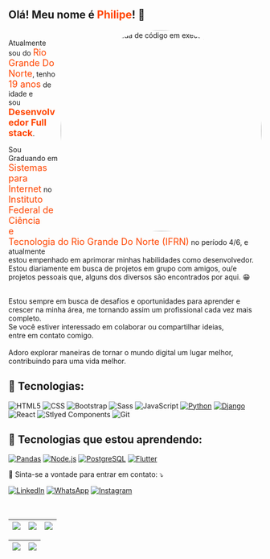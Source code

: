 

## Olá! Meu nome é <span style="color: #FF4500; font-weight: bold;">Philipe</span>! 👋 

<img src="https://media.giphy.com/media/Y4ak9Ki2GZCbJxAnJD/giphy.gif" alt="Ilustração animada de código em execução" style="border-radius: 50%;" width="400px" align="right">



<p align="left"> 
<br>
  Atualmente sou do <span style="color: #FF4500; font-size: 18px;">Rio Grande Do Norte</span>, tenho <span style="color: #FF4500; font-size: 18px;">19 anos</span> de idade e <br> sou <span style="color: #FF4500; font-size: 18px; font-weight: bold;">Desenvolvedor Full stack</span>.
  
  Sou Graduando em <span style="color: #FF4500; font-size: 18px;">Sistemas para Internet</span> no <span style="color: #FF4500; font-size: 18px;">Instituto Federal de Ciência <br> e Tecnologia do Rio Grande Do Norte (IFRN)</span> no período 4/6, e atualmente <br> estou empenhado em aprimorar minhas habilidades como desenvolvedor. <br> Estou diariamente em busca de projetos em grupo com amigos, ou/e projetos pessoais que, alguns dos diversos são encontrados por aqui. 😁

<br>
  Estou sempre em busca de desafios e oportunidades para aprender e crescer na minha área, me tornando assim um profissional cada vez mais completo. 
  <br> Se você estiver interessado em colaborar ou compartilhar ideias, <br> entre em contato comigo. 

  <br>
  <br> Adoro explorar maneiras de tornar o mundo digital um lugar melhor, <br> contribuindo para uma vida melhor.

</p>



<h2 align="left">
 🦄 Tecnologias:
</h2>

![HTML5](https://img.shields.io/badge/HTML5-E34F26?style=for-the-badge&logo=html5&logoColor=white)
![CSS](https://img.shields.io/badge/CSS3-1572B6?style=for-the-badge&logo=css3&logoColor=white)
![Bootstrap](https://img.shields.io/badge/Bootstrap-563D7C?style=for-the-badge&logo=bootstrap&logoColor=white)
![Sass](https://img.shields.io/badge/Sass-CC6699?style=for-the-badge&logo=sass&logoColor=white)
![JavaScript](https://img.shields.io/badge/JavaScript-F7DF1E?style=for-the-badge&logo=javascript&logoColor=black)
[![Python](https://img.shields.io/badge/Python-blue.svg?style=for-the-badge&logo=python&logoColor=white)](https://www.python.org/)
[![Django](https://img.shields.io/badge/Django-092E20?style=for-the-badge&logo=django&logoColor=white)](https://www.djangoproject.com/)
![React](https://img.shields.io/badge/React-20232A?style=for-the-badge&logo=react&logoColor=61DAFB)
![Stlyed Components](https://img.shields.io/badge/styled--components-DB7093?style=for-the-badge&logo=styled-components&logoColor=white)
![Git](https://img.shields.io/badge/Git-E34F26?style=for-the-badge&logo=git&logoColor=white)
<h2 align="left">
 🚀 Tecnologias que estou aprendendo:
</h2>

[![Pandas](https://img.shields.io/badge/Pandas-blue?style=for-the-badge&logo=pandas&logoColor=white)](https://pandas.pydata.org/)
[![Node.js](https://img.shields.io/badge/Node.js-green.svg?style=for-the-badge&logo=node.js&logoColor=white)](https://nodejs.org/)
[![PostgreSQL](https://img.shields.io/badge/PostgreSQL-blue?style=for-the-badge&logo=postgresql&logoColor=white)](https://www.postgresql.org/)
[![Flutter](https://img.shields.io/badge/Flutter-blue?style=for-the-badge&logo=flutter&logoColor=white)](https://flutter.dev/)


<p align="left">
  💌 Sinta-se a vontade para entrar em contato: ⤵️
</p>

<a href="https://www.linkedin.com/in/PhilipeMuzzi/" title="LinkedIn" target="_blank">
<img src="https://img.shields.io/badge/LinkedIn-0077B5?style=for-the-badge&logo=linkedin&logoColor=white" alt="LinkedIn"/></a>

<a href="https://wa.me/+5584981479216" title="WhatsApp" target="_blank">
<img src="https://img.shields.io/badge/WhatsApp-25D366?style=for-the-badge&logo=whatsapp&logoColor=white" alt="WhatsApp"/></a>

<a href="https://www.instagram.com/iamuzziphilipe/" title="Instagram" target="_blank">
<img src="https://img.shields.io/badge/Instagram-E4405F?style=for-the-badge&logo=instagram&logoColor=white" alt="Instagram"/></a>
<br>
<br>
<table>



    
  | ![](http://github-profile-summary-cards.vercel.app/api/cards/stats?username=PhilipeMuzzi&theme=nord_dark) | ![](http://github-profile-summary-cards.vercel.app/api/cards/repos-per-language?username=PhilipeMuzzi&hide=Html&theme=nord_dark) | ![](http://github-profile-summary-cards.vercel.app/api/cards/most-commit-language?username=PhilipeMuzzi&theme=nord_dark) |
| :-: | :-: | :-: |

| ![](http://github-profile-summary-cards.vercel.app/api/cards/profile-details?username=PhilipeMuzzi&theme=nord_dark) | ![](https://github-readme-streak-stats.herokuapp.com/?user=PhilipeMuzzi&hide_border=true&date_format=M%20j%5B%2C%20Y%5D&background=2D3742&stroke=2D3742&ring=6bbbca&fire=6bbbca&currStreakNum=fff&sideNums=6bbbca&currStreakLabel=6bbbca&sideLabels=fff&dates=fff) |
| :-: | :-: |
  </tr>
</table>
